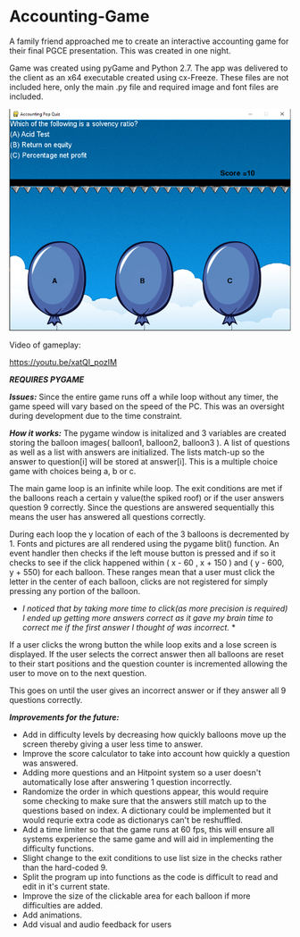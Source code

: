# Accounting-Game
A family friend approached me to create an interactive accounting game for their final PGCE presentation. This was created in one night.

Game was created using pyGame and Python 2.7. The app was delivered to the client as an x64 executable created using cx-Freeze.
These files are not included here, only the main .py file and required image and font files are included.

![Alt text](Acc-Game.png)

Video of gameplay: 

https://youtu.be/xatQI_pozIM

***REQUIRES PYGAME***

***Issues:***
Since the entire game runs off a while loop without any timer, the game speed will vary based on the speed of the PC. This was an oversight during development due to the time constraint. 


***How it works:***
The pygame window is initalized and 3 variables are created storing the balloon images( balloon1, balloon2, balloon3 ).
A list of questions as well as a list with answers are initialized. The lists match-up so the answer to question[i] will be stored at answer[i]. This is a multiple choice game with choices being a, b or c. 

The main game loop is an infinite while loop. The exit conditions are met if the balloons reach a certain y value(the spiked roof) or if the user answers question 9 correctly. Since the questions are answered sequentially this means the user has answered all questions correctly. 

During each loop the y location of each of the 3 balloons is decremented by 1. Fonts and pictures are all rendered using the pygame blit() function. An event handler then checks if the left mouse button is pressed and if so it checks to see if the click happened within ( x - 60 , x + 150 ) and ( y - 600, y + 550) for each balloon. These ranges mean that a user must click the letter in the center of each balloon, clicks are not registered for simply pressing any portion of the balloon.
* *I noticed that by taking more time to click(as more precision is required) I ended up getting more answers correct as it gave my brain time to correct me if the first answer I thought of was incorrect.* *

If a user clicks the wrong button the while loop exits and a lose screen is displayed. If the user selects the correct answer then all balloons are reset to their start positions and the question counter is incremented allowing the user to move on to the next question.

This goes on until the user gives an incorrect answer or if they answer all 9 questions correctly.

***Improvements for the future:***

* Add in difficulty levels by decreasing how quickly balloons move up the screen thereby giving a user less time to answer.
* Improve the score calculator to take into account how quickly a question was answered.
* Adding more questions and an Hitpoint system so a user doesn't automatically lose after answering 1 question incorrectly.
* Randomize the order in which questions appear, this would require some checking to make sure that the answers still match up to the     questions based on index. A dictionary could be implemented but it would requrie extra code as dictionarys can't be reshuffled.
* Add a time limiter so that the game runs at 60 fps, this will ensure all systems experience the same game and will aid in implementing   the difficulty functions.
* Slight change to the exit conditions to use list size in the checks rather than the hard-coded 9.
* Split the program up into functions as the code is difficult to read and edit in it's current state.
* Improve the size of the clickable area for each balloon if more difficulties are added.
* Add animations.
* Add visual and audio feedback for users
